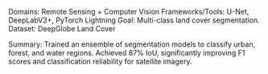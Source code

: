 Domains: Remote Sensing + Computer Vision
Frameworks/Tools: U-Net, DeepLabV3+, PyTorch Lightning
Goal: Multi-class land cover segmentation.
Dataset: DeepGlobe Land Cover

Summary: Trained an ensemble of segmentation models to classify urban, forest, and water regions. Achieved 87% IoU, significantly improving F1 scores and classification reliability for satellite imagery.
